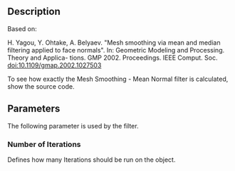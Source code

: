 ## Description

Based on:

H. Yagou, Y. Ohtake, A. Belyaev. "Mesh smoothing via mean and median filtering
applied to face normals". In: Geometric Modeling and Processing. Theory and Applica-
tions. GMP 2002. Proceedings. IEEE Comput. Soc.
<doi:10.1109/gmap.2002.1027503>

To see how exactly the Mesh Smoothing - Mean Normal filter is calculated, show the source code.

## Parameters

The following parameter is used by the filter.

### Number of Iterations

Defines how many Iterations should be run on the object.

